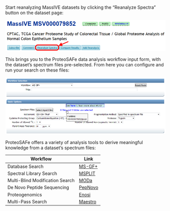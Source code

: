 Start reanalyzing MassIVE datasets by clicking the “Reanalyze Spectra” button on the dataset page:

![Image showing reanalyze button for MassIVE](img/reanalyze_spectra/reanalyze_button.png)

This brings you to the ProteoSAFe data analysis workflow input form, with the dataset’s spectrum files pre-selected. From here you can configure and run your search on these files:

![Image showing complete reanalysis setup for MassIVE](img/reanalyze_spectra/reanalysis_setup.png)

ProteoSAFe offers a variety of analysis tools to derive meaningful knowledge from a dataset’s spectrum files:

| Workflow                        | Link                                                                                               |
| ------------------------------- | -------------------------------------------------------------------------------------------------- |
| Database Search                 | [MS-GF+](http://proteomics.ucsd.edu/ProteoSAFe/index.jsp?params={%22workflow%22:%22MSGF_PLUS%22})  |
| Spectral Library Search         | [MSPLIT](http://proteomics.ucsd.edu/ProteoSAFe/index.jsp?params={%22workflow%22:%22MSPLIT_NEW%22}) |
| Multi-Blind Modification Search | [MODa](http://proteomics.ucsd.edu/ProteoSAFe/index.jsp?params={%22workflow%22:%22MODA%22})         |
| De Novo Peptide Sequencing      | [PepNovo](http://proteomics.ucsd.edu/ProteoSAFe/index.jsp?params={%22workflow%22:%22PEPNOVO%22})   |
| Proteogenomics                  | [Enosi](http://proteomics.ucsd.edu/ProteoSAFe/index.jsp?params={%22workflow%22:%22ENOSIC2%22})     |
| Multi-Pass Search               | [Maestro](http://proteomics.ucsd.edu/ProteoSAFe/index.jsp?params={%22workflow%22:%22MAESTRO%22})   |
